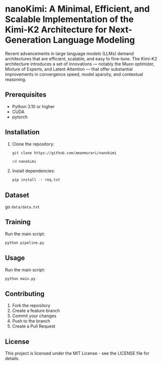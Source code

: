 # nanoKimi: A Minimal, Efficient, and Scalable Implementation of the Kimi-K2 Architecture for Next-Generation Language Modeling

Recent advancements in large language models (LLMs) demand architectures that are efficient, scalable, and easy to fine-tune. The Kimi-K2 architecture introduces a set of innovations — notably the Muon optimizer, Mixture of Experts, and Latent Attention — that offer substantial improvements in convergence speed, model sparsity, and contextual reasoning.

## Prerequisites
- Python 3.10 or higher
- CUDA
- pytorch

## Installation

1. Clone the repository:
   ```bash
   git clone https://github.com/amanmurari/nanokimi

   cd nanokimi
   ```

2. Install dependencies:
   ```bash
   pip install -r req.txt
   ```

## Dataset
go  `data/data.txt`
## Training

Run the main script:
```bash
python pipeline.py
```

## Usage

Run the main script:
```bash
python main.py
```





## Contributing

1. Fork the repository
2. Create a feature branch
3. Commit your changes
4. Push to the branch
5. Create a Pull Request

## License

This project is licensed under the MIT License - see the LICENSE file for details. 